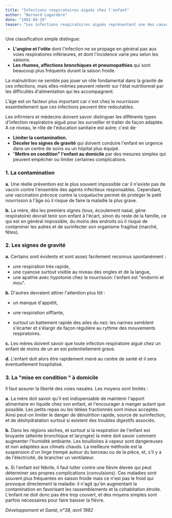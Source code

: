 ```yaml
---
title: "Infections respiratoires aiguës chez l'enfant"
author: "Bernard Lagardère"
date: "1982-04-29"
teaser: "Les infections respiratoires aiguës représentent une des causes les plus importantes de mortalité infantile. Une meilleure compréhension de ces maladies devrait pouvoir permettre aux soignants et aux familles de mieux utiliser les moyens, même limités, à leur disposition."
---
```


Une classification simple distingue:

*   **L'angine et l'otite** dont l'infection ne se propage en général pas aux voies respiratoires inférieures, et dont l'incidence varie peu selon les saisons.
*   **Les rhumes, affections bronchiques et** **pneumopathies** qui sont beaucoup plus fréquents durant la saison froide.

La malnutrition ne semble pas jouer un rôle fondamental dans la gravité de ces infections, mais elles-mêmes peuvent retentir sur l'état nutritionnel par les difficultés d'alimentation qui les accompagnent.

L'âge est un facteur plus important car c'est chez le nourrisson essentiellement que ces infections peuvent être redoutables.

Les infirmiers et médecins doivent savoir distinguer les différents types d'infection respiratoire aiguë pour les surveiller et traiter de façon adaptée. A ce niveau, le rôle de l'éducation sanitaire est autre; c'est de:

*   **Limiter la contamination.**
*   **Déceler les signes de gravité** qui doivent conduire l'enfant en urgence dans un centre de soins ou un hôpital plus équipé.
*   "**Mettre en condition" l'enfant au domicile** par des mesures simples qui peuvent empêcher ou limiter certaines complications.

### **1. La contamination**

**a.** Une réelle prévention est le plus souvent impossible car il n'existe pas de vaccin contre l'ensemble des agents infectieux responsables. Cependant, une vaccination précoce contre la coqueluche permet de protéger le petit nourrisson à l'âge où il risque de faire la maladie la plus grave.

**b.** La mère, dès les premiers signes (toux, écoulement nasal, gêne respiratoire) devrait tenir son enfant à l'écart, sinon du reste de la famille, ce qui est en général impossible, du moins des endroits où il risque de contaminer les autres et de surinfecter son organisme fragilisé (marché, fêtes).

### **2. Les signes de gravité**

**a.** Certains sont évidents et sont assez facilement reconnus spontanément :

*   une respiration très rapide,
*   une cyanose surtout visible au niveau des ongles et de la langue,
*   une apathie avec hypotonie chez le nourrisson: l'enfant est "endormi et mou".

**b.** D'autres devraient attirer l'attention plus tôt :

*   un manque d'appétit,
*   une respiration sifflante,

*   surtout un battement rapide des ailes du nez: les narines semblent s'écarter et s'élargir de façon régulière au rythme des mouvements respiratoires.

**c.** Les mères doivent savoir que toute infection respiratoire aiguë chez un enfant de moins de un an est potentiellement grave.

**d.** L'enfant doit alors être rapidement mené au centre de santé et il sera éventuellement hospitalisé.

### **3. La "mise en condition " à domicile**

Il faut assurer la liberté des voies nasales. Les moyens sont limités :

**a.** La mère doit savoir qu'il est indispensable de maintenir l'apport alimentaire en liquide chez son enfant, et l'encourager à manger autant que possible. Les petits repas ou les tétées fractionnés sont mieux acceptés. Ainsi peut-on limiter le danger de dénutrition rapide, source de surinfection, et de déshydratation surtout si existent des troubles digestifs associés.

**b.** Dans les régions sèches, et surtout si la respiration de l'enfant est bruyante (atteinte bronchique et laryngée) la mère doit savoir comment augmenter l'humidité ambiante. Les bouilloires à vapeur sont dangereuses et non adaptées aux climats chauds. La meilleure méthode est la suspension d'un linge trempé autour du berceau ou de la pièce, et, s'il y a de l'électricité, de brancher un ventilateur.

**c.** Si l'enfant est fébrile, il faut lutter contre une fièvre élevée qui peut déterminer ses propres complications (convulsions). Ces maladies sont souvent plus fréquentes en saison froide mais ce n'est pas le froid qui provoque directement la maladie: il n'agit qu'en augmentant la contamination en favorisant les rassemblements et la cohabitation étroite. L'enfant ne doit donc pas être trop couvert, et des moyens simples sont parfois nécessaires pour faire baisser la fièvre.

_Développement et Santé, n°38, avril 1982_